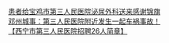   
[患者给宝鸡市第三人民医院泌尿外科送来感谢锦旗](http://www.dianyue.me/archives/235/zldswf9muqmkf2kv/)  
[邓州城事：第三人民医院附近发生一起车祸事故！](http://www.dianyue.me/archives/802/bjlp06pe11jn7u15/)  
[【西宁市第三人民医院招聘26人简章】](http://www.dianyue.me/archives/710/ngqeev6myt0phyql/)